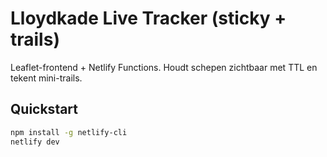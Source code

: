 # Lloydkade Live Tracker (sticky + trails)

Leaflet-frontend + Netlify Functions. Houdt schepen zichtbaar met TTL en tekent mini-trails.

## Quickstart
```bash
npm install -g netlify-cli
netlify dev
```
